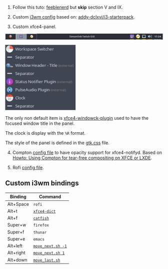1. Follow this tuto: [feeblenerd](https://feeblenerd.blogspot.com/2015/11/pretty-i3-with-xfce.html) but **skip** section V and IX.

2. Custom [i3wm config](.config/i3/config) based on: [addy-dclxvi/i3-starterpack](https://github.com/addy-dclxvi/i3-starterpack).

3. Custom xfce4-panel.

![xfce4-panel illustration](xfce4-panel-illustration.png)

![xfce4-panel items](xfce4-panel-items.png)

The only non default item is [xfce4-windowck-plugin](https://github.com/cedl38/xfce4-windowck-plugin) used to have the focused window title in the panel.

The clock is display with the `%R` format.

The style of the panel is defined in the [gtk.css](.config/gtk-3.0/gtk.css) file.

4. Compton [config file](.config/.compton.conf) to have opacity support for xfce4-notifyd. Based on [Howto: Using Compton for tear-free compositing on XFCE or LXDE](https://ubuntuforums.org/showthread.php?t=2144468&p=12644745#post12644745).

5. Rofi [config file](.config/rofi/config).

## Custom i3wm bindings

| Binding   | Command         |
|-----------|-----------------|
| Alt+Space | `rofi`            |
| Alt+t     | [`xfce4-dict`](.config/rofi/trad.sh)      |
| Alt+f     | [`catfish`](.config/rofi/srch.sh)         |
| Super+w   | `firefox`         |
| Super+f   | `thunar`          |
| Super+e   | `emacs`           |
| Alt+left  | [`move_next.sh -1`](.config/i3/move_next.sh) |
| Alt+right | [`move_next.sh 1`](.config/i3/move_next.sh)  |
| Alt+down  | [`move_last.sh`](.config/i3/move_last.sh)    |

